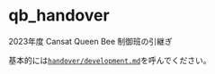 # qb_handover
2023年度 Cansat Queen Bee 制御班の引継ぎ

基本的には[`handover/development.md`](https://github.com/Haruto0106/qb_handover/blob/main/handover/development.md)を呼んでください。



